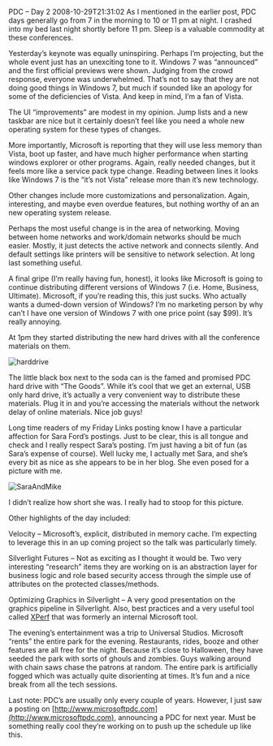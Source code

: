PDC – Day 2
2008-10-29T21:31:02
As I mentioned in the earlier post, PDC days generally go from 7 in the morning to 10 or 11 pm at night. I crashed into my bed last night shortly before 11 pm. Sleep is a valuable commodity at these conferences.

Yesterday’s keynote was equally uninspiring. Perhaps I’m projecting, but the whole event just has an unexciting tone to it. Windows 7 was “announced” and the first official previews were shown. Judging from the crowd response, everyone was underwhelmed. That’s not to say that they are not doing good things in Windows 7, but much if sounded like an apology for some of the deficiencies of Vista. And keep in mind, I’m a fan of Vista.

The UI “improvements” are modest in my opinion. Jump lists and a new taskbar are nice but it certainly doesn’t feel like you need a whole new operating system for these types of changes.

More importantly, Microsoft is reporting that they will use less memory than Vista, boot up faster, and have much higher performance when starting windows explorer or other programs. Again, really needed changes, but it feels more like a service pack type change. Reading between lines it looks like Windows 7 is the “it’s not Vista” release more than it’s new technology.

Other changes include more customizations and personalization. Again, interesting, and maybe even overdue features, but nothing worthy of an an new operating system release.

Perhaps the most useful change is in the area of networking. Moving between home networks and work/domain networks should be much easier. Mostly, it just detects the active network and connects silently. And default settings like printers will be sensitive to network selection. At long last something useful.

A final gripe (I’m really having fun, honest), it looks like Microsoft is going to continue distributing different versions of Windows 7 (i.e. Home, Business, Ultimate). Microsoft, if you’re reading this, this just sucks. Who actually wants a dumed-down version of Windows? I’m no marketing person by why can’t I have one version of Windows 7 with one price point (say $99). It’s really annoying.

At 1pm they started distributing the new hard drives with all the conference materials on them.

![harddrive](http://az667460.vo.msecnd.net/cdn/images/blog/PDCDays23_B387/harddrive.jpg)

The little black box next to the soda can is the famed and promised PDC hard drive with “The Goods”. While it’s cool that we get an external, USB only hard drive, it’s actually a very convenient way to distribute these materials. Plug it in and you’re accessing the materials without the network delay of online materials. Nice job guys!

Long time readers of my Friday Links posting know I have a particular affection for Sara Ford’s postings. Just to be clear, this is all tongue and check and I really respect Sara’s posting. I’m just having a bit of fun (as Sara’s expense of course). Well lucky me, I actually met Sara, and she’s every bit as nice as she appears to be in her blog. She even posed for a picture with me.

![SaraAndMike](http://az667460.vo.msecnd.net/cdn/images/blog/PDCDays23_B387/SaraAndMike.jpg)

I didn’t realize how short she was. I really had to stoop for this picture.

Other highlights of the day included:

Velocity – Microsoft’s, explicit, distributed in memory cache. I’m expecting to leverage this in an up coming project so the talk was particularly timely.

Silverlight Futures – Not as exciting as I thought it would be. Two very interesting “research” items they are working on is an abstraction layer for business logic and role based security access through the simple use of attributes on the protected classes/methods.

Optimizing Graphics in Silverlight – A very good presentation on the graphics pipeline in Silverlight. Also, best practices and a very useful tool called [XPerf](http://www.microsoft.com/whdc/system/sysperf/perftools.mspx) that was formerly an internal Microsoft tool.

The evening’s entertainment was a trip to Universal Studios. Microsoft “rents” the entire park for the evening. Restaurants, rides, booze and other features are all free for the night. Because it’s close to Halloween, they have seeded the park with sorts of ghouls and zombies. Guys walking around with chain saws chase the patrons at random. The entire park is artificially fogged which was actually quite disorienting at times. It’s fun and a nice break from all the tech sessions.

Last note: PDC’s are usually only every couple of years. However, I just saw a posting on [http://www.microsoftpdc.com](http://www.microsoftpdc.com), announcing a PDC for next year. Must be something really cool they’re working on to push up the schedule up like this.
